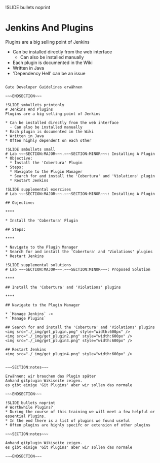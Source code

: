 !SLIDE bullets noprint
# Jenkins And Plugins
Plugins are a big selling point of Jenkins

* Can be installed directly from the web interface
  - Can also be installed manually
* Each plugin is documented in the Wiki
* Written in Java
* 'Dependency Hell' can be an issue

~~~SECTION:notes~~~

Gute Developer Guidelines erwähnen

~~~ENDSECTION~~~

!SLIDE smbullets printonly
# Jenkins And Plugins
Plugins are a big selling point of Jenkins

* Can be installed directly from the web interface
  - Can also be installed manually 
* Each plugin is documented in the Wiki
* Written in Java
* Often highly dependent on each other

!SLIDE smbullets small
# Lab ~~~SECTION:MAJOR~~~.~~~SECTION:MINOR~~~: Installing A Plugin
* Objective:
  * Install the 'Cobertura' Plugin
* Steps:
  * Navigate to the Plugin Manager
  * Search for and install the 'Cobertura' and 'Violations' plugin
  * Restart Jenkins

!SLIDE supplemental exercises
# Lab ~~~SECTION:MAJOR~~~.~~~SECTION:MINOR~~~: Installing A Plugin

## Objective:

****

* Install the 'Cobertura' Plugin

## Steps:

****

* Navigate to the Plugin Manager
* Search for and install the 'Cobertura' and 'Violations' plugins
* Restart Jenkins

!SLIDE supplemental solutions
# Lab ~~~SECTION:MAJOR~~~.~~~SECTION:MINOR~~~: Proposed Solution

****

## Install the 'Cobertura' and 'Violations' plugins

****

## Navigate to the Plugin Manager

* `Manage Jenkins` ->
* `Manage Plugins`

## Search for and install the 'Cobertura' and 'Violations' plugins
<img src="./_img/get_plugin.png" style="width:600px" />
<img src="./_img/get_plugin2.png" style="width:600px" />
<img src="./_img/get_plugin3.png" style="width:600px" />

## Restart Jenkins
<img src="./_img/get_plugin4.png" style="width:600px" />


~~~SECTION:notes~~~

Erwähnen: wir brauchen das Plugin später
Anhand gitplugin Wikiseite zeigen.
es gibt einige 'Git Plugins' aber wir sollen das normale

~~~ENDSECTION~~~

!SLIDE bullets noprint
# Worthwhile Plugins?
* During the course of this training we will meet a few helpful or essential Plugins.
* In the end there is a list of plugins we found useful
* Often plugins are highly specifc or extension of other plugins

~~~SECTION:notes~~~

Anhand gitplugin Wikiseite zeigen.
es gibt einige 'Git Plugins' aber wir sollen das normale

~~~ENDSECTION~~~
